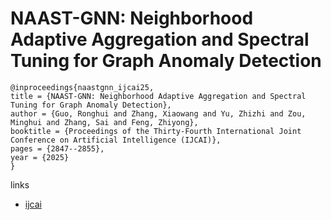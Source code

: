 # NAAST-GNN: Neighborhood Adaptive Aggregation and Spectral Tuning for Graph Anomaly Detection

```
@inproceedings{naastgnn_ijcai25,
title = {NAAST-GNN: Neighborhood Adaptive Aggregation and Spectral Tuning for Graph Anomaly Detection},
author = {Guo, Ronghui and Zhang, Xiaowang and Yu, Zhizhi and Zou, Minghui and Zhang, Sai and Feng, Zhiyong},
booktitle = {Proceedings of the Thirty-Fourth International Joint Conference on Artificial Intelligence (IJCAI)},
pages = {2847--2855},
year = {2025}
}
```

links
- [ijcai](https://www.ijcai.org/proceedings/2025/317)
